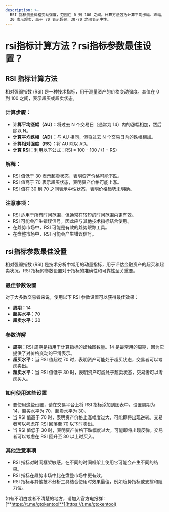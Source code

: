 ```yaml
---
description: >-
  RSI 指标测量价格变动强度，范围在 0 到 100 之间。计算方法包括计算平均涨幅、跌幅，然后计算相对强度，再使用公式得出 RSI 值。RSI 值低于
  30 表示超卖，高于 70 表示超买，30-70 之间表示中性。
---
```


# rsi指标计算方法？rsi指标参数最佳设置？

## RSI 指标计算方法

相对强弱指数 (RSI) 是一种技术指标，用于测量资产的价格变动强度。其值在 0 到 100 之间，表示超买或超卖状态。

### 计算步骤：

* **计算平均涨幅（AU）：**&#x5C06;过去 N 个交易日（通常为 14）内的涨幅相加，然后除以 N。
* **计算平均跌幅（AD）：**&#x4E0E; AU 相同，但将过去 N 个交易日内的跌幅相加。
* **计算相对强度（RS）：**&#x5C06; AU 除以 AD。
* **计算 RSI：**&#x5229;用以下公式：RSI = 100 - 100 / (1 + RS)

### 解释：

* RSI 值低于 30 表示超卖状态，表明资产价格可能下跌。
* RSI 值高于 70 表示超买状态，表明资产价格可能上涨。
* RSI 值在 30 到 70 之间表示中性状态，表明价格趋势未明确。

### 注意事项：

* RSI 适用于所有时间范围，但通常在较短的时间范围内更有效。
* RSI 可能会产生错误信号，因此应与其他技术指标结合使用。
* 在趋势市场中，RSI 可能是有效的趋势跟踪工具。
* 在盘整市场中，RSI 可能会产生错误信号。

## rsi指标参数最佳设置

相对强弱指数 (RSI) 是技术分析中常用的动量指标，用于评估金融资产的超买和超卖状况。RSI 指标的参数设置对于指标的准确性和可靠性至关重要。

### 最佳参数设置

对于大多数交易者来说，使用以下 RSI 参数设置可以获得最佳效果：

* **周期：**&#x31;4
* **超买水平：**&#x37;0
* **超卖水平：**&#x33;0

### 参数详解

* **周期：**&#x52;SI 周期是指用于计算指标的蜡烛图数量。14 是最常用的周期，因为它提供了对价格变动的平滑表示。
* **超买水平：**&#x5F53; RSI 值超过 70 时，表明资产可能处于超买状态，交易者可以考虑卖出。
* **超卖水平：**&#x5F53; RSI 值低于 30 时，表明资产可能处于超卖状态，交易者可以考虑买入。

### 如何使用这些设置

* 要使用这些设置，请在交易平台上将 RSI 指标添加到图表中。设置周期为 14，超买水平为 70，超卖水平为 30。
* 当 RSI 值高于 70 时，表明资产价格上涨幅度过大，可能即将出现逆转。交易者可以考虑在 RSI 回落至 70 以下时卖出。
* 当 RSI 值低于 30 时，表明资产价格下跌幅度过大，可能即将出现反弹。交易者可以考虑在 RSI 回升至 30 以上时买入。

### 其他注意事项

* RSI 指标对时间框架敏感。在不同的时间框架上使用它可能会产生不同的结果。
* RSI 指标在趋势市场中比在盘整市场中更有效。
* RSI 指标与其他技术分析工具结合使用时效果最佳，例如趋势指标或支撑和阻力位。

如有不明白或者不清楚的地方，请加入官方电报群：[**https://t.me/gtokentool**](https://t.me/gtokentool)
